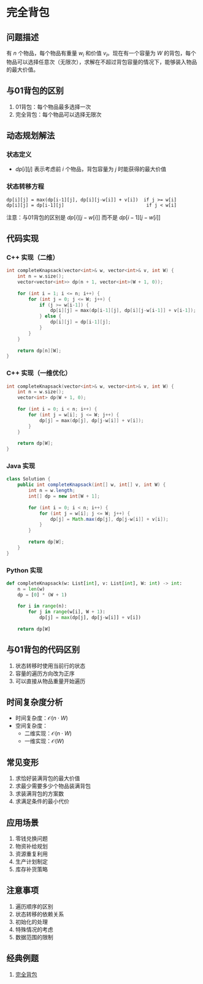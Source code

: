 # 完全背包

## 问题描述

有 $n$ 个物品，每个物品有重量 $w_i$ 和价值 $v_i$。现在有一个容量为 $W$ 的背包，每个物品可以选择任意次（无限次），求解在不超过背包容量的情况下，能够装入物品的最大价值。

## 与01背包的区别

1. 01背包：每个物品最多选择一次
2. 完全背包：每个物品可以选择无限次

## 动态规划解法

### 状态定义
- $dp[i][j]$ 表示考虑前 $i$ 个物品，背包容量为 $j$ 时能获得的最大价值

### 状态转移方程
```
dp[i][j] = max(dp[i-1][j], dp[i][j-w[i]] + v[i])  if j >= w[i]
dp[i][j] = dp[i-1][j]                              if j < w[i]
```

注意：与01背包的区别是 $dp[i][j-w[i]]$ 而不是 $dp[i-1][j-w[i]]$

## 代码实现

### C++ 实现（二维）
```c++
int completeKnapsack(vector<int>& w, vector<int>& v, int W) {
    int n = w.size();
    vector<vector<int>> dp(n + 1, vector<int>(W + 1, 0));
    
    for (int i = 1; i <= n; i++) {
        for (int j = 0; j <= W; j++) {
            if (j >= w[i-1]) {
                dp[i][j] = max(dp[i-1][j], dp[i][j-w[i-1]] + v[i-1]);
            } else {
                dp[i][j] = dp[i-1][j];
            }
        }
    }
    
    return dp[n][W];
}
```

### C++ 实现（一维优化）
```c++
int completeKnapsack(vector<int>& w, vector<int>& v, int W) {
    int n = w.size();
    vector<int> dp(W + 1, 0);
    
    for (int i = 0; i < n; i++) {
        for (int j = w[i]; j <= W; j++) {
            dp[j] = max(dp[j], dp[j-w[i]] + v[i]);
        }
    }
    
    return dp[W];
}
```

### Java 实现
```java
class Solution {
    public int completeKnapsack(int[] w, int[] v, int W) {
        int n = w.length;
        int[] dp = new int[W + 1];
        
        for (int i = 0; i < n; i++) {
            for (int j = w[i]; j <= W; j++) {
                dp[j] = Math.max(dp[j], dp[j-w[i]] + v[i]);
            }
        }
        
        return dp[W];
    }
}
```

### Python 实现
```python
def completeKnapsack(w: List[int], v: List[int], W: int) -> int:
    n = len(w)
    dp = [0] * (W + 1)
    
    for i in range(n):
        for j in range(w[i], W + 1):
            dp[j] = max(dp[j], dp[j-w[i]] + v[i])
    
    return dp[W]
```

## 与01背包的代码区别

1. 状态转移时使用当前行的状态
2. 容量的遍历方向改为正序
3. 可以直接从物品重量开始遍历

## 时间复杂度分析

- 时间复杂度：$\mathcal{O}(n \cdot W)$
- 空间复杂度：
  - 二维实现：$\mathcal{O}(n \cdot W)$
  - 一维实现：$\mathcal{O}(W)$

## 常见变形

1. 求恰好装满背包的最大价值
2. 求最少需要多少个物品装满背包
3. 求装满背包的方案数
4. 求满足条件的最小代价

## 应用场景

1. 零钱兑换问题
2. 物资补给规划
3. 资源重复利用
4. 生产计划制定
5. 库存补货策略

## 注意事项

1. 遍历顺序的区别
2. 状态转移的依赖关系
3. 初始化的处理
4. 特殊情况的考虑
5. 数据范围的限制

## 经典例题

1. [完全背包](https://www.nowcoder.com/practice/237ae40ea1e84d8980c1d5666d1c53bc)